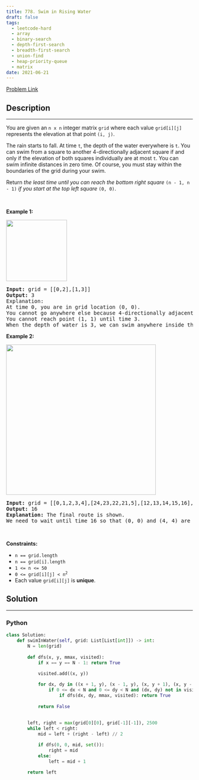 ```yaml
---
title: 778. Swim in Rising Water
draft: false
tags: 
  - leetcode-hard
  - array
  - binary-search
  - depth-first-search
  - breadth-first-search
  - union-find
  - heap-priority-queue
  - matrix
date: 2021-06-21
---
```


[Problem Link](https://leetcode.com/problems/swim-in-rising-water/)

## Description

---
<p>You are given an <code>n x n</code> integer matrix <code>grid</code> where each value <code>grid[i][j]</code> represents the elevation at that point <code>(i, j)</code>.</p>

<p>The rain starts to fall. At time <code>t</code>, the depth of the water everywhere is <code>t</code>. You can swim from a square to another 4-directionally adjacent square if and only if the elevation of both squares individually are at most <code>t</code>. You can swim infinite distances in zero time. Of course, you must stay within the boundaries of the grid during your swim.</p>

<p>Return <em>the least time until you can reach the bottom right square </em><code>(n - 1, n - 1)</code><em> if you start at the top left square </em><code>(0, 0)</code>.</p>

<p>&nbsp;</p>
<p><strong class="example">Example 1:</strong></p>
<img alt="" src="https://assets.leetcode.com/uploads/2021/06/29/swim1-grid.jpg" style="width: 164px; height: 165px;" />
<pre>
<strong>Input:</strong> grid = [[0,2],[1,3]]
<strong>Output:</strong> 3
Explanation:
At time 0, you are in grid location (0, 0).
You cannot go anywhere else because 4-directionally adjacent neighbors have a higher elevation than t = 0.
You cannot reach point (1, 1) until time 3.
When the depth of water is 3, we can swim anywhere inside the grid.
</pre>

<p><strong class="example">Example 2:</strong></p>
<img alt="" src="https://assets.leetcode.com/uploads/2021/06/29/swim2-grid-1.jpg" style="width: 404px; height: 405px;" />
<pre>
<strong>Input:</strong> grid = [[0,1,2,3,4],[24,23,22,21,5],[12,13,14,15,16],[11,17,18,19,20],[10,9,8,7,6]]
<strong>Output:</strong> 16
<strong>Explanation:</strong> The final route is shown.
We need to wait until time 16 so that (0, 0) and (4, 4) are connected.
</pre>

<p>&nbsp;</p>
<p><strong>Constraints:</strong></p>

<ul>
	<li><code>n == grid.length</code></li>
	<li><code>n == grid[i].length</code></li>
	<li><code>1 &lt;= n &lt;= 50</code></li>
	<li><code>0 &lt;= grid[i][j] &lt;&nbsp;n<sup>2</sup></code></li>
	<li>Each value <code>grid[i][j]</code> is <strong>unique</strong>.</li>
</ul>


## Solution

---
### Python
``` py title='swim-in-rising-water'
class Solution:
    def swimInWater(self, grid: List[List[int]]) -> int:
        N = len(grid)
        
        def dfs(x, y, mmax, visited):
            if x == y == N - 1: return True
            
            visited.add((x, y))

            for dx, dy in ((x + 1, y), (x - 1, y), (x, y + 1), (x, y - 1)):
                if 0 <= dx < N and 0 <= dy < N and (dx, dy) not in visited and grid[dx][dy] <= mmax:
                    if dfs(dx, dy, mmax, visited): return True
                        
            return False
            
        
        left, right = max(grid[0][0], grid[-1][-1]), 2500
        while left < right:
            mid = left + (right - left) // 2

            if dfs(0, 0, mid, set()):
                right = mid
            else:
                left = mid + 1
            
        return left
```

